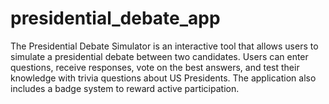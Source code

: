 # presidential_debate_app
The Presidential Debate Simulator is an interactive tool that allows users to simulate a presidential debate between two candidates. Users can enter questions, receive responses, vote on the best answers, and test their knowledge with trivia questions about US Presidents. The application also includes a badge system to reward active participation.
